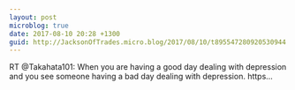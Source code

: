 ```yaml
---
layout: post
microblog: true
date: 2017-08-10 20:28 +1300
guid: http://JacksonOfTrades.micro.blog/2017/08/10/t895547280920530944.html
---
```

RT @Takahata101: When you are having a good day dealing with depression and you see someone having a bad day dealing with depression. https…
